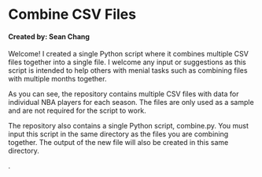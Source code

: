 <h1>Combine CSV Files</h1>
<h4>Created by: Sean Chang</h4>

<p>Welcome! I created a single Python script where it combines multiple CSV files together into a single file. I welcome any input or suggestions as this script is intended to help others with menial tasks such as combining files with multiple months together.</p>

<p>As you can see, the repository contains multiple CSV files with data for individual NBA players for each season. The files are only used as a sample and are not required for the script to work.</p>

<p>The repository also contains a single Python script, combine.py. You must input this script in the same directory as the files you are combining together. The output of the new file will also be created in this same directory.</p>.
